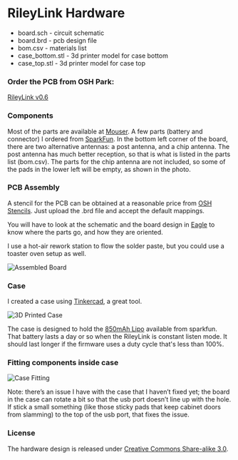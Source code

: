 # RileyLink Hardware

 * board.sch - circuit schematic
 * board.brd - pcb design file
 * bom.csv - materials list
 * case_bottom.stl - 3d printer model for case bottom
 * case_top.stl - 3d printer model for case top

### Order the PCB from OSH Park:

[RileyLink v0.6](https://oshpark.com/shared_projects/qpOScHlY)

### Components

Most of the parts are available at [Mouser](http://mouser.com).  A few parts (battery and connector) I ordered from [SparkFun](http://sparkfun.com). In the bottom left corner of the board, there are two alternative antennas: a post antenna, and a chip antenna. The post antenna has much better reception, so that is what is listed in the parts list (bom.csv).  The parts for the chip antenna are not included, so some of the pads in the lower left will be empty, as shown in the photo.

### PCB Assembly

A stencil for the PCB can be obtained at a reasonable price from [OSH Stencils](https://www.oshstencils.com).  Just upload the .brd file and accept the default mappings.

You will have to look at the schematic and the board design in [Eagle](http://www.cadsoftusa.com/) to know where the parts go, and how they are oriented.

I use a hot-air rework station to flow the solder paste, but you could use a toaster oven setup as well.

![Assembled Board](https://raw.githubusercontent.com/ps2/rileylink/master/hardware/board.jpg)

### Case

I created a case using [Tinkercad](https://www.tinkercad.com), a great tool.

![3D Printed Case](https://raw.githubusercontent.com/ps2/rileylink/master/hardware/case.png)

The case is designed to hold the [850mAh Lipo](https://www.sparkfun.com/products/341) available from sparkfun. That battery lasts a day or so when the RileyLink is constant listen mode. It should last longer if the firmware uses a duty cycle that's less than 100%.

### Fitting components inside case

![Case Fitting](https://raw.githubusercontent.com/ps2/rileylink/master/hardware/case_fitting.jpg)

Note: there’s an issue I have with the case that I haven’t fixed yet; the board in the case can rotate a bit so that the usb port doesn’t line up with the hole. If stick a small something (like those sticky pads that keep cabinet doors from slamming) to the top of the usb port, that fixes the issue.

### License

The hardware design is released under [Creative Commons Share-alike 3.0](http://creativecommons.org/licenses/by-sa/3.0/).

